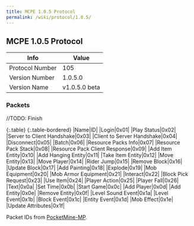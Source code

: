 ```yaml
---
title: MCPE 1.0.5 Protocol
permalink: /wiki/protocol/1.0.5/
---
```

## MCPE 1.0.5 Protocol  
  
   
|Info|Value|
|----|-----|
|Protocol Number|105|
|Version Number|1.0.5.0|
|Version Name|v1.0.5.0 beta|
  
   
### Packets
//TODO: Finish  

{:.table}
{:.table-bordered}
|Name|ID|
|Login|0x01|
|Play Status|0x02|
|Server to Client Handshake|0x03|
|Client to Server Handshake|0x04|
|Disconnect|0x05|
|Batch|0x06|
|Resource Packs Info|0x07|
|Resource Pack Stack|0x08|
|Resource Pack Client Response|0x09|
|Add Item Entity|0x10|
|Add Hanging Entity|0x11|
|Take Item Entity|0x12|
|Move Entity|0x13|
|Move Player|0x14|
|Rider Jump|0x15|
|Remove Block|0x16|
|Update Block|0x17|
|Add Painting|0x18|
|Explode|0x19|
|Mob Equipment|0x20|
|Mob Armor Equipment|0x21|
|Interact|0x22|
|Block Pick Request|0x23|
|Use Item|0x24|
|Player Action|0x25|
|Player Fall|0x26|
|Text|0x0a|
|Set Time|0x0b|
|Start Game|0x0c|
|Add Player|0x0d|
|Add Entity|0x0e|
|Remove Entity|0x0f|
|Level Sound Event|0x1a|
|Level Event|0x1b|
|Block Event|0x1c|
|Entity Event|0x1d|
|Mob Effect|0x1e|
|Update Attributes|0x1f|
  
  
Packet IDs from [PocketMine-MP](https://github.com/pmmp/PocketMine-MP).
